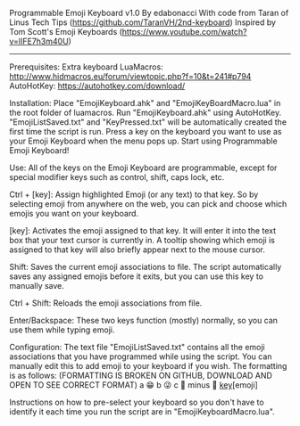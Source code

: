 ﻿Programmable Emoji Keyboard v1.0
By edabonacci
With code from Taran of Linus Tech Tips (https://github.com/TaranVH/2nd-keyboard)
Inspired by Tom Scott's Emoji Keyboards (https://www.youtube.com/watch?v=lIFE7h3m40U)

----------------------------------------

Prerequisites:
Extra keyboard
LuaMacros: http://www.hidmacros.eu/forum/viewtopic.php?f=10&t=241#p794
AutoHotKey: https://autohotkey.com/download/

Installation:
Place "EmojiKeyboard.ahk" and "EmojiKeyBoardMacro.lua" in the root folder of luamacros.
Run "EmojiKeyboard.ahk" using AutoHotKey.
"EmojiListSaved.txt" and "KeyPressed.txt" will be automatically created the first time the script is run.
Press a key on the keyboard you want to use as your Emoji Keyboard when the menu pops up.
Start using Programmable Emoji Keyboard!

Use:
All of the keys on the Emoji Keyboard are programmable, except for special modifier keys such as control, shift, caps lock, etc.

Ctrl + [key]: Assign highlighted Emoji (or any text) to that key.
	So by selecting emoji from anywhere on the web, you can pick and choose which emojis you want on your keyboard.

[key]: Activates the emoji assigned to that key. It will enter it into the text box that your text cursor is currently in.
	A tooltip showing which emoji is assigned to that key will also briefly appear next to the mouse cursor.

Shift: Saves the current emoji associations to file. The script automatically saves any assigned emojis before it exits, but you can use this key to manually save.

Ctrl + Shift: Reloads the emoji associations from file.

Enter/Backspace: These two keys function (mostly) normally, so you can use them while typing emoji.

Configuration:
The text file "EmojiListSaved.txt" contains all the emoji associations that you have programmed while using the script.
You can manually edit this to add emoji to your keyboard if you wish.
The formatting is as follows: (FORMATTING IS BROKEN ON GITHUB, DOWNLOAD AND OPEN TO SEE CORRECT FORMAT)
a	😁
b	😜
c	🌰
minus	🍙
[key](tab)[emoji]

Instructions on how to pre-select your keyboard so you don't have to identify it each time you run the script are in "EmojiKeyboardMacro.lua".
